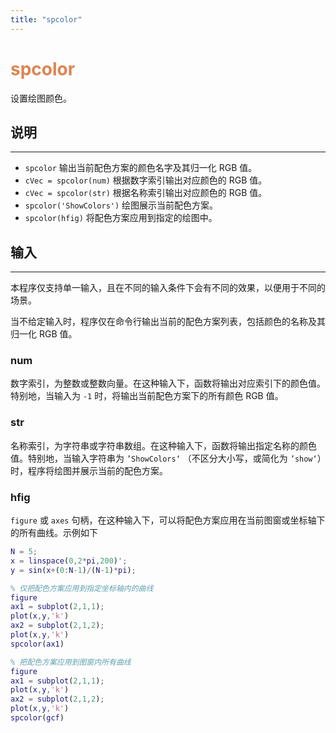 ```yaml
---
title: "spcolor"
---
```


# <font color="#DD8452"> spcolor </font>

设置绘图颜色。

## 说明
---

- `spcolor` 输出当前配色方案的颜色名字及其归一化 RGB 值。
- `cVec = spcolor(num)` 根据数字索引输出对应颜色的 RGB 值。
- `cVec = spcolor(str)` 根据名称索引输出对应颜色的 RGB 值。
- `spcolor('ShowColors')` 绘图展示当前配色方案。
- `spcolor(hfig)` 将配色方案应用到指定的绘图中。


## 输入
---

本程序仅支持单一输入，且在不同的输入条件下会有不同的效果，以便用于不同的场景。

当不给定输入时，程序仅在命令行输出当前的配色方案列表，包括颜色的名称及其归一化 RGB 值。

### num

数字索引，为整数或整数向量。在这种输入下，函数将输出对应索引下的颜色值。特别地，当输入为 `-1` 时，将输出当前配色方案下的所有颜色 RGB 值。

### str

名称索引，为字符串或字符串数组。在这种输入下，函数将输出指定名称的颜色值。特别地，当输入字符串为 `’ShowColors‘` （不区分大小写，或简化为 `’show‘`）时，程序将绘图并展示当前的配色方案。

### hfig

`figure` 或 `axes` 句柄，在这种输入下，可以将配色方案应用在当前图窗或坐标轴下的所有曲线。示例如下

``` matlab
N = 5;
x = linspace(0,2*pi,200)';
y = sin(x+(0:N-1)/(N-1)*pi);

% 仅把配色方案应用到指定坐标轴内的曲线
figure
ax1 = subplot(2,1,1);
plot(x,y,'k')
ax2 = subplot(2,1,2);
plot(x,y,'k')
spcolor(ax1)

% 把配色方案应用到图窗内所有曲线
figure
ax1 = subplot(2,1,1);
plot(x,y,'k')
ax2 = subplot(2,1,2);
plot(x,y,'k')
spcolor(gcf)
```

